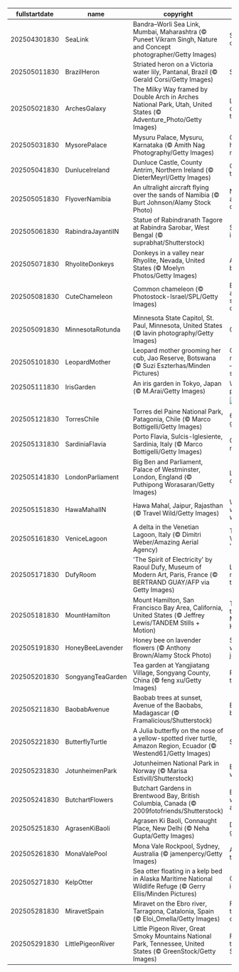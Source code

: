 |fullstartdate|name|copyright|title|image|
|--|--|--|--|--|
202504301830|SeaLink|Bandra–Worli Sea Link, Mumbai, Maharashtra (© Puneet Vikram Singh, Nature and Concept photographer/Getty Images)|Seamlessly connected|![](/en-IN/2025/05/202504301830SeaLink.jpg)|
202505011830|BrazilHeron|Striated heron on a Victoria water lily, Pantanal, Brazil (© Gerald Corsi/Getty Images)|Sailing solo|![](/en-IN/2025/05/202505011830BrazilHeron.jpg)|
202505021830|ArchesGalaxy|The Milky Way framed by Double Arch in Arches National Park, Utah, United States (© Adventure_Photo/Getty Images)|Let's celebrate the cosmos|![](/en-IN/2025/05/202505021830ArchesGalaxy.jpg)|
202505031830|MysorePalace|Mysuru Palace, Mysuru, Karnataka (© Amith Nag Photography/Getty Images)|Golden hour in royal light|![](/en-IN/2025/05/202505031830MysorePalace.jpg)|
202505041830|DunluceIreland|Dunluce Castle, County Antrim, Northern Ireland (© DieterMeyrl/Getty Images)|Castle on the rocks|![](/en-IN/2025/05/202505041830DunluceIreland.jpg)|
202505051830|FlyoverNamibia|An ultralight aircraft flying over the sands of Namibia (© Burt Johnson/Alamy Stock Photo)|Not your average desert trip|![](/en-IN/2025/05/202505051830FlyoverNamibia.jpg)|
202505061830|RabindraJayantiIN|Statue of Rabindranath Tagore at Rabindra Sarobar, West Bengal (© suprabhat/Shutterstock)|Still inspiring|![](/en-IN/2025/05/202505061830RabindraJayantiIN.jpg)|
202505071830|RhyoliteDonkeys|Donkeys in a valley near Rhyolite, Nevada, United States (© Moelyn Photos/Getty Images)|A day to bray about|![](/en-IN/2025/05/202505071830RhyoliteDonkeys.jpg)|
202505081830|CuteChameleon|Common chameleon (© Photostock-Israel/SPL/Getty Images)|Blending in and standing out|![](/en-IN/2025/05/202505081830CuteChameleon.jpg)|
202505091830|MinnesotaRotunda|Minnesota State Capitol, St. Paul, Minnesota, United States (© lavin photography/Getty Images)|Gilded glory|![](/en-IN/2025/05/202505091830MinnesotaRotunda.jpg)|
202505101830|LeopardMother|Leopard mother grooming her cub, Jao Reserve, Botswana (© Suzi Eszterhas/Minden Pictures)|Celebrating motherhood—feline style!|![](/en-IN/2025/05/202505101830LeopardMother.jpg)|
202505111830|IrisGarden|An iris garden in Tokyo, Japan (© M.Arai/Getty Images)|Waves of purple|![](/en-IN/2025/05/202505111830IrisGarden.jpg)|
||||![](/en-IN/2025/05/.jpg)|
202505121830|TorresChile|Torres del Paine National Park, Patagonia, Chile (© Marco Bottigelli/Getty Images)|66 and still gorgeous|![](/en-IN/2025/05/202505121830TorresChile.jpg)|
202505131830|SardiniaFlavia|Porto Flavia, Sulcis-Iglesiente, Sardinia, Italy (© Marco Bottigelli/Getty Images)|Ore and more|![](/en-IN/2025/05/202505131830SardiniaFlavia.jpg)|
202505141830|LondonParliament|Big Ben and Parliament, Palace of Westminster, London, England (© Puthipong Worasaran/Getty Images)|London o'clock|![](/en-IN/2025/05/202505141830LondonParliament.jpg)|
202505151830|HawaMahalIN|Hawa Mahal, Jaipur, Rajasthan (© Travel Wild/Getty Images)|Where the wind whispers|![](/en-IN/2025/05/202505151830HawaMahalIN.jpg)|
202505161830|VeniceLagoon|A delta in the Venetian Lagoon, Italy   (© Dimitri Weber/Amazing Aerial Agency)|The Venetian 'dolce vita'|![](/en-IN/2025/05/202505161830VeniceLagoon.jpg)|
202505171830|DufyRoom|'The Spirit of Electricity' by Raoul Dufy, Museum of Modern Art, Paris, France (© BERTRAND GUAY/AFP via Getty Images)|Let's visit a museum today|![](/en-IN/2025/05/202505171830DufyRoom.jpg)|
202505181830|MountHamilton|Mount Hamilton, San Francisco Bay Area, California, United States (© Jeffrey Lewis/TANDEM Stills + Motion)|Twists and turns of Mount Hamilton|![](/en-IN/2025/05/202505181830MountHamilton.jpg)|
202505191830|HoneyBeeLavender|Honey bee on lavender flowers (© Anthony Brown/Alamy Stock Photo)|Small wings, big job|![](/en-IN/2025/05/202505191830HoneyBeeLavender.jpg)|
202505201830|SongyangTeaGarden|Tea garden at Yangjiatang Village, Songyang County, China (© feng xu/Getty Images)|Par-tea time|![](/en-IN/2025/05/202505201830SongyangTeaGarden.jpg)|
202505211830|BaobabAvenue|Baobab trees at sunset, Avenue of the Baobabs, Madagascar (© Framalicious/Shutterstock)|Baobab boulevard|![](/en-IN/2025/05/202505211830BaobabAvenue.jpg)|
202505221830|ButterflyTurtle|A Julia butterfly on the nose of a yellow-spotted river turtle, Amazon Region, Ecuador (© Westend61/Getty Images)|Shell yeah!|![](/en-IN/2025/05/202505221830ButterflyTurtle.jpg)|
202505231830|JotunheimenPark|Jotunheimen National Park in Norway (© Marisa Estivill/Shutterstock)|Europe's wild side|![](/en-IN/2025/05/202505231830JotunheimenPark.jpg)|
202505241830|ButchartFlowers|Butchart Gardens in Brentwood Bay, British Columbia, Canada (© 2009fotofriends/Shutterstock)|Bloom where you are planted|![](/en-IN/2025/05/202505241830ButchartFlowers.jpg)|
202505251830|AgrasenKiBaoli|Agrasen Ki Baoli, Connaught Place, New Delhi (© Neha Gupta/Getty Images)|Down we go!|![](/en-IN/2025/05/202505251830AgrasenKiBaoli.jpg)|
202505261830|MonaValePool|Mona Vale Rockpool, Sydney, Australia (© jamenpercy/Getty Images)|A shore thing|![](/en-IN/2025/05/202505261830MonaValePool.jpg)|
202505271830|KelpOtter|Sea otter floating in a kelp bed in Alaska Maritime National Wildlife Refuge (© Gerry Ellis/Minden Pictures)|Otterly important|![](/en-IN/2025/05/202505271830KelpOtter.jpg)|
202505281830|MiravetSpain|Miravet on the Ebro river, Tarragona, Catalonia, Spain (© Eloi_Omella/Getty Images)|Flowing through the centuries|![](/en-IN/2025/05/202505281830MiravetSpain.jpg)|
202505291830|LittlePigeonRiver|Little Pigeon River, Great Smoky Mountains National Park, Tennessee, United States (© GreenStock/Getty Images)|Flowing through the Smokies|![](/en-IN/2025/05/202505291830LittlePigeonRiver.jpg)|
